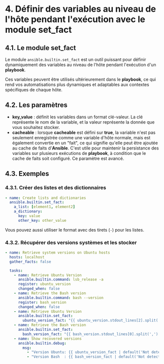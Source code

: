 # 4. Définir des variables au niveau de l'hôte pendant l'exécution avec le module set_fact

## 4.1. Le module set_fact

Le module `ansible.builtin.set_fact` est un outil puissant pour définir dynamiquement des variables au niveau de l'hôte pendant l'exécution d'un **playbook**.

Ces variables peuvent être utilisés ultérieurement dans le **playbook**, ce qui rend vos automatisations plus dynamiques et adaptables aux contextes spécifiques de chaque hôte.

## 4.2. Les paramètres

- **key_value** : définit les variables dans un format clé-valeur. La clé représente le nom de la variable, et la valeur représente la donnée que vous souhaitez stocker.
- **cacheable** : lorsque **cacheable** est défini sur **true**, la variable n'est pas seulement enregistrée comme une variable d'hôte normale, mais est également convertie en un "fait", ce qui signifie qu'elle peut être ajoutée au cache de faits d'**Ansible**. C'est utile pour maintenir la persistance des variables sur plusieurs exécutions de **playbook**, à condition que le cache de faits soit configuré. Ce paramètre est avancé.

## 4.3. Exemples

### 4.3.1. Créer des listes et des dictionnaires

```YAML
- name: Create lists and dictionaries
  ansible.builtin.set_fact:
    a_list: [element1, element2]
    a_dictionary:
      key: value
      other_key: other_value
```

Vous pouvez aussi utiliser le format avec des tirets (`-`) pour les listes.

### 4.3.2. Récupérer des versions systèmes et les stocker

```YAML
- name: Retrieve system versions on Ubuntu hosts
  hosts: localhost
  gather_facts: false

  tasks:
    - name: Retrieve Ubuntu Version
      ansible.builtin.command: lsb_release -a
      register: ubuntu_version
      changed_when: false
    - name: Retrieve the Bash version
      ansible.builtin.command: bash --version
      register: bash_version
      changed_when: false
    - name: Retrieve Ubuntu Version
      ansible.builtin.set_fact:
        ubuntu_version_fact: "{{ ubuntu_version.stdout_lines[2].split('\t')[1] }}"
    - name: Retrieve the Bash version
      ansible.builtin.set_fact:
        bash_version_fact: "{{ bash_version.stdout_lines[0].split(',')[1].split('version ')[1] }}"
    - name: Show recovered versions
      ansible.builtin.debug:
        msg:
          - "Version Ubuntu: {{ ubuntu_version_fact | default('Not detected') }}"
          - "Version Bash  : {{ bash_version_fact | default('Not detected') }}"
```
